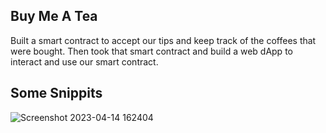 ## Buy Me A Tea

Built a smart contract to accept our tips and keep track of the coffees that were bought. Then took that smart contract and build a web dApp to interact and use our smart contract.

## Some Snippits

![Screenshot 2023-04-14 162404](https://user-images.githubusercontent.com/111880621/232027515-a60413f2-4a7e-4c79-962c-4f8e24c77159.png)
